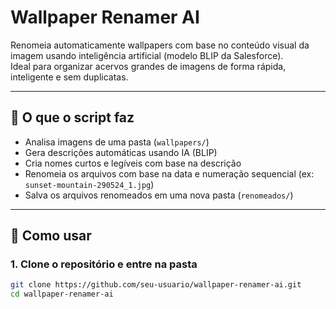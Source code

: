 # Wallpaper Renamer AI

Renomeia automaticamente wallpapers com base no conteúdo visual da imagem usando inteligência artificial (modelo BLIP da Salesforce).  
Ideal para organizar acervos grandes de imagens de forma rápida, inteligente e sem duplicatas.

---

## 🧠 O que o script faz

- Analisa imagens de uma pasta (`wallpapers/`)
- Gera descrições automáticas usando IA (BLIP)
- Cria nomes curtos e legíveis com base na descrição
- Renomeia os arquivos com base na data e numeração sequencial (ex: `sunset-mountain-290524_1.jpg`)
- Salva os arquivos renomeados em uma nova pasta (`renomeados/`)

---

## 🚀 Como usar

### 1. Clone o repositório e entre na pasta

```bash
git clone https://github.com/seu-usuario/wallpaper-renamer-ai.git
cd wallpaper-renamer-ai
```

